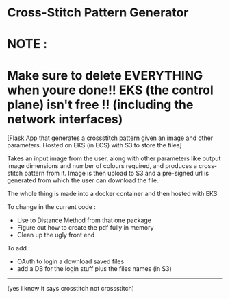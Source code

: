 # Cross-Stitch Pattern Generator

# NOTE :
# Make sure to delete EVERYTHING when youre done!! EKS (the control plane) isn't free !! (including the network interfaces)

[Flask App that generates a crossstitch pattern given an image and other parameters.
Hosted on EKS (in ECS) with S3 to store the files]

Takes an input image from the user, along with other parameters like output image dimensions and number of colours required,
and produces a cross-stitch pattern from it. Image is then upload to S3 and a pre-signed url is generated from which the user can download the file.

The whole thing is made into a docker container and then hosted with EKS

To change in the current code :
- Use to Distance Method from that one package
- Figure out how to create the pdf fully in memory
- Clean up the ugly front end

To add :
- OAuth to login a download saved files
- add a DB for the login stuff plus the files names (in S3)

-----

(yes i know it says crosstitch not crossstitch)
